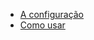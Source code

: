 - [A configuração](https://github.com/umdez/expressando/blob/master/docs/aConfiguracao.md)
- [Como usar](https://github.com/umdez/expressando/blob/master/docs/aIniciacao.md)
